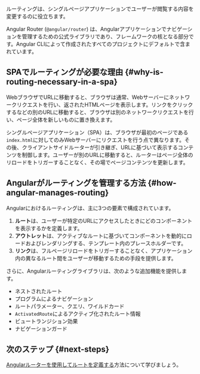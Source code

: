 <docs-decorative-header title="Angularのルーティング" imgSrc="adev/src/assets/images/routing.svg"> <!-- markdownlint-disable-line -->
ルーティングは、シングルページアプリケーションでユーザーが閲覧する内容を変更するのに役立ちます。
</docs-decorative-header>

Angular Router (`@angular/router`) は、Angularアプリケーションでナビゲーションを管理するための公式ライブラリであり、フレームワークの核となる部分です。Angular CLIによって作成されたすべてのプロジェクトにデフォルトで含まれています。

## SPAでルーティングが必要な理由 {#why-is-routing-necessary-in-a-spa}

WebブラウザでURLに移動すると、ブラウザは通常、Webサーバーにネットワークリクエストを行い、返されたHTMLページを表示します。リンクをクリックするなどの別のURLに移動すると、ブラウザは別のネットワークリクエストを行い、ページ全体を新しいものに置き換えます。

シングルページアプリケーション（SPA）は、ブラウザが最初のページである`index.html`に対してのみWebサーバーにリクエストを行う点で異なります。その後、クライアントサイドルーターが引き継ぎ、URLに基づいて表示するコンテンツを制御します。ユーザーが別のURLに移動すると、ルーターはページ全体のリロードをトリガーすることなく、その場でページコンテンツを更新します。

## Angularがルーティングを管理する方法 {#how-angular-manages-routing}

Angularにおけるルーティングは、主に3つの要素で構成されています。

1.  **ルート**は、ユーザーが特定のURLにアクセスしたときにどのコンポーネントを表示するかを定義します。
2.  **アウトレット**は、アクティブなルートに基づいてコンポーネントを動的にロードおよびレンダリングする、テンプレート内のプレースホルダーです。
3.  **リンク**は、フルページリロードをトリガーすることなく、アプリケーション内の異なるルート間をユーザーが移動するための手段を提供します。

さらに、Angularルーティングライブラリは、次のような追加機能を提供します。

-   ネストされたルート
-   プログラムによるナビゲーション
-   ルートパラメーター、クエリ、ワイルドカード
-   `ActivatedRoute`によるアクティブ化されたルート情報
-   ビュートランジション効果
-   ナビゲーションガード

## 次のステップ {#next-steps}

[Angularルーターを使用してルートを定義する](/guide/routing/define-routes)方法について学びましょう。
